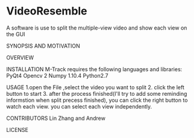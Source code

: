 # VideoResemble

A software is use to split the multiple-view video and show each view on the GUI

SYNOPSIS AND MOTIVATION



OVERVIEW


INSTALLATION
M-Track requires the following languages and libraries:
PyQt4 
Opencv 2
Numpy 1.10.4
Python2.7


USAGE
1.open the File ,select the video you want to split
2. click the left button to start 
3. after the process finished(I'll try to add some reminding informstion when split precess finished), you can click the right button to watch each view. 
you can select each view independently. 

CONTRIBUTORS
Lin Zhang and Andrew



LICENSE

